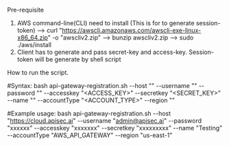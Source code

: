 Pre-requisite 

1. AWS command-line(CLI) need to install (This is for to generate session-token)
       --> curl "https://awscli.amazonaws.com/awscli-exe-linux-x86_64.zip" -o "awscliv2.zip"
       --> bunzip awscliv2.zip
       --> sudo ./aws/install
 2. Client has to generate and pass secret-key and access-key. Session-token will be generate by shell script        
 
How to run the script.
  
 #Syntax: bash api-gateway-registration.sh --host "<Hostname or IP>"  --username "<USERNAME>"  --password "<PASSWORD>"  --accesskey "<ACCESS_KEY>" --secretkey "<SECRET_KEY>" --name "<NAME>"  --accountType "<ACCOUNT_TYPE>"  --region "<REGION>"

#Example usage: bash api-gateway-registration.sh   --host "https://cloud.apisec.ai" --username "admin@apisec.ai" --password "xxxxxx" --accesskey "xxxxxxx" --secretkey "xxxxxxxxx" --name "Testing"  --accountType "AWS_API_GATEWAY"  --region "us-east-1" 
